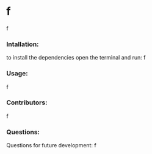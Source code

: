 # f
f

### Intallation:
to install the dependencies open the terminal and run:
f
### Usage:
f
### Contributors:
f
### Questions:
Questions for future development: f
